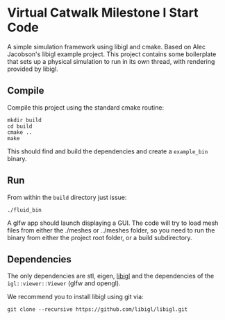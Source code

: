 # Virtual Catwalk Milestone I Start Code

A simple simulation framework using libigl and cmake. Based on Alec Jacobson's libigl example project. This project contains some boilerplate that sets up a physical simulation to run in its own thread, with rendering provided by libigl.

## Compile

Compile this project using the standard cmake routine:

    mkdir build
    cd build
    cmake ..
    make

This should find and build the dependencies and create a `example_bin` binary.

## Run

From within the `build` directory just issue:

    ./fluid_bin

A glfw app should launch displaying a GUI. The code will try to load mesh files from either
the ./meshes or ../meshes folder, so you need to run the binary from either the project root
folder, or a build subdirectory.

## Dependencies

The only dependencies are stl, eigen, [libigl](libigl.github.io/libigl/) and
the dependencies of the `igl::viewer::Viewer` (glfw and opengl).

We recommend you to install libigl using git via:

    git clone --recursive https://github.com/libigl/libigl.git
